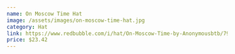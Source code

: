 ```yaml
---
name: On Moscow Time Hat
image: /assets/images/on-moscow-time-hat.jpg
category: Hat
link: https://www.redbubble.com/i/hat/On-Moscow-Time-by-Anonymousbtb/79900349.2WLDQ
price: $23.42
---
```

